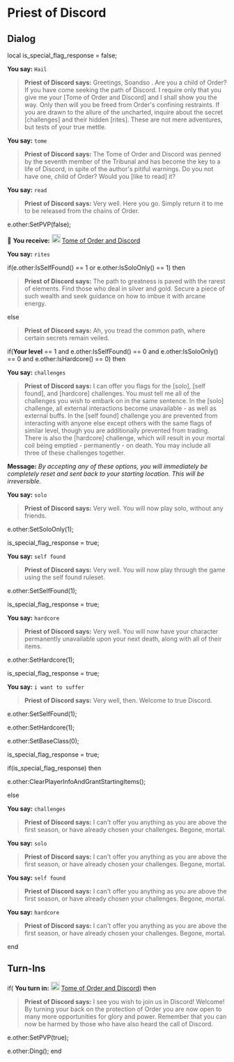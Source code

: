 # Priest of Discord


## Dialog

local is_special_flag_response = false;

**You say:** `Hail`



>**Priest of Discord says:** Greetings, Soandso .  Are you a child of Order?  If you have come seeking the path of Discord. I require only that you give me your [Tome of Order and Discord] and I shall show you the way.  Only then will you be freed from Order's confining restraints. If you are drawn to the allure of the uncharted, inquire about the secret [challenges] and their hidden [rites]. These are not mere adventures, but tests of your true mettle.

**You say:** `tome`



>**Priest of Discord says:** The Tome of Order and Discord was penned by the seventh member of the Tribunal and has become the key to a life of Discord, in spite of the author's pitiful warnings.  Do you not have one, child of Order?  Would you [like to read] it?

**You say:** `read`



>**Priest of Discord says:** Very well. Here you go. Simply return it to me to be released from the chains of Order.


e.other:SetPVP(false);


 &#127873; **You receive:**  <img style="background:url(/static/icons/blank_slot.gif);width:20px;height:20px;" src="/static/icons/item_777.png" alt="" /> <a
                                href="/item/18700" data-url="18700" class="tooltip-link link">Tome of Order and Discord</a>

**You say:** `rites`



if(e.other:IsSelfFound() == 1 or e.other:IsSoloOnly() == 1) then



>**Priest of Discord says:** The path to greatness is paved with the rarest of elements. Find those who deal in silver and gold. Secure a piece of such wealth and seek guidance on how to imbue it with arcane energy.


else



>**Priest of Discord says:** Ah, you tread the common path, where certain secrets remain veiled.


if(**Your level** == 1 and e.other:IsSelfFound() == 0 and e.other:IsSoloOnly() == 0 and e.other:IsHardcore() == 0) then


**You say:** `challenges`








>**Priest of Discord says:** I can offer you flags for the [solo], [self found], and [hardcore] challenges. You must tell me all of the challenges you wish to embark on in the same sentence. In the [solo] challenge, all external interactions become unavailable - as well as external buffs. In the [self found] challenge you are prevented from interacting with anyone else except others with the same flags of similar level, though you are additionally prevented from trading. There is also the [hardcore] challenge, which will result in your mortal coil being emptied - permanently - on death. You may include all three of these challenges together.



**Message:** <span class="text-warning">*By accepting any of these options, you will immediately be completely reset and sent back to your starting location. This will be irreversible.*</span>





**You say:** `solo`




>**Priest of Discord says:** Very well. You will now play solo, without any friends.



e.other:SetSoloOnly(1);



is_special_flag_response = true;



**You say:** `self found`




>**Priest of Discord says:** Very well. You will now play through the game using the self found ruleset.



e.other:SetSelfFound(1);



is_special_flag_response = true;



**You say:** `hardcore`




>**Priest of Discord says:** Very well. You will now have your character permanently unavailable upon your next death, along with all of their items.



e.other:SetHardcore(1);



is_special_flag_response = true;






**You say:** `i want to suffer`




>**Priest of Discord says:** Very well, then. Welcome to true Discord.



e.other:SetSelfFound(1);



e.other:SetHardcore(1);



e.other:SetBaseClass(0);



is_special_flag_response = true;






if(is_special_flag_response) then



e.other:ClearPlayerInfoAndGrantStartingItems();


else


**You say:** `challenges`



>**Priest of Discord says:** I can't offer you anything as you are above the first season, or have already chosen your challenges. Begone, mortal.


**You say:** `solo`




>**Priest of Discord says:** I can't offer you anything as you are above the first season, or have already chosen your challenges. Begone, mortal.


**You say:** `self found`




>**Priest of Discord says:** I can't offer you anything as you are above the first season, or have already chosen your challenges. Begone, mortal.


**You say:** `hardcore`




>**Priest of Discord says:** I can't offer you anything as you are above the first season, or have already chosen your challenges. Begone, mortal.

end



## Turn-Ins



if( **You turn in:** <img style="background:url(/static/icons/blank_slot.gif);width:20px;height:20px;" src="/static/icons/item_777.png" alt="" /> <a
                                href="/item/18700" data-url="18700" class="tooltip-link link">Tome of Order and Discord</a>) then


>**Priest of Discord says:** I see you wish to join us in Discord! Welcome! By turning your back on the protection of Order you are now open to many more opportunities for glory and power. Remember that you can now be harmed by those who have also heard the call of Discord.


e.other:SetPVP(true);


e.other:Ding();
end






